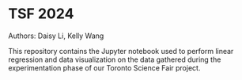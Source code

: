 # TSF 2024 

Authors: Daisy Li, Kelly Wang

This repository contains the Jupyter notebook used to perform linear regression and data visualization on the data gathered during the experimentation phase of our Toronto Science Fair project.
